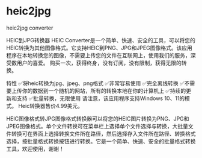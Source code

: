 # heic2jpg
heic2jpg converter


HEIC到JPG转换器
HEIC Converter是一个简单、快速、安全的工具，可以将您的HEIC转换为其他图像格式。它支持HEIC到PNG、JPG和JPEG图像格式。该应用程序在本地转换您的图像，不需要上传您的文件在互联网上，使用我们的服务，深受数用户的喜爱。
购买一次，获得终身，没有订阅，没有限制，获得无限的转换。

特性
✅将heic转换为jpg、jpeg、png格式
✅非常容易使用
✅完全离线转换
✅不需要上传你的数据到一个随机的网站，所有的转换本地在你的计算机上
✅持续的更新和支持
✅批量转换，无限使用
请注意，该应用程序支持Windows 10、11的模式。
Heic转换器售价4.99美元。





HEIC图像格式转JPG图像格式转换器可以将您的HEIC图片转换为PNG、JPG和JPEG图像格式。单个文件转换可在菜单栏上选择单个文件选择与转换，大批量文件转换可在界面上选择转换文件所在路径，然后选择存入文件所在路径、转换格式选择，按批量格式转换按钮进行转换。它是一个简单、快速、安全的批量格式转换工具，欢迎使用，谢谢！
